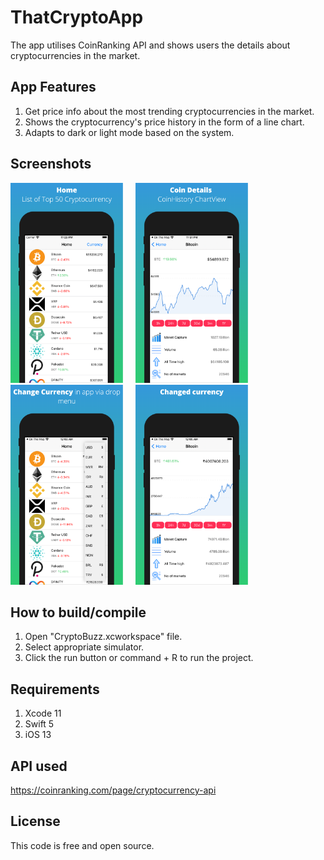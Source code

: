 # ThatCryptoApp
 
 The app utilises CoinRanking API and shows users the details about cryptocurrencies in the market.

 ## App Features

 1. Get price info about the most trending cryptocurrencies in the market.
 2. Shows the cryptocurrency's price history in the form of a line chart.
 3. Adapts to dark or light mode based on the system.

 ## Screenshots
 <img src = "Screenshots/screenshot_1.png" width = "180">  &nbsp; &nbsp; <img src = "Screenshots/screenshot_2.png" width = "180">  &nbsp; &nbsp; <img src = "Screenshots/screenshot_3.png" width = "180">  &nbsp; &nbsp;  <img src = "Screenshots/screenshot_4.png" width = "180"> 

 ## How to build/compile
 1. Open "CryptoBuzz.xcworkspace" file.
 2. Select appropriate simulator.
 3. Click the run button or command + R to run the project.

 ## Requirements
 1. Xcode 11
 2. Swift 5
 3. iOS 13

 ## API used
 https://coinranking.com/page/cryptocurrency-api

 ## License
 This code is free and open source.
